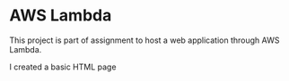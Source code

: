 # AWS Lambda 
This project is part of assignment to host a web application through AWS Lambda.

I created a basic HTML page
